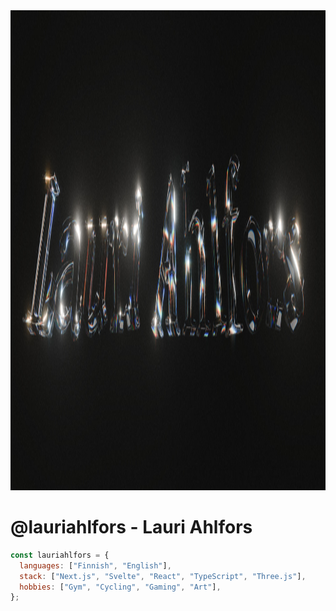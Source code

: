 <img height="768" width="2048" src="assets/hero-banner.jpg">

# @lauriahlfors - Lauri Ahlfors

```javascript
const lauriahlfors = {
  languages: ["Finnish", "English"],
  stack: ["Next.js", "Svelte", "React", "TypeScript", "Three.js"],
  hobbies: ["Gym", "Cycling", "Gaming", "Art"],
};
```
